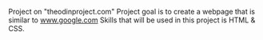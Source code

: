 Project on "theodinproject.com"
Project goal is to create a webpage that is similar to www.google.com
Skills that will be used in this project is HTML & CSS.